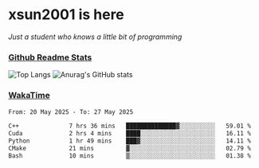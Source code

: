 # xsun2001 is here

*Just a student who knows a little bit of programming*

### [Github Readme Stats](https://github.com/anuraghazra/github-readme-stats)

![Top Langs](https://github-readme-stats.vercel.app/api/top-langs/?username=xsun2001&layout=compact&theme=radical) ![Anurag's GitHub stats](https://github-readme-stats.vercel.app/api?username=xsun2001&show_icons=true&theme=radical)

### [WakaTime](https://wakatime.com)

<!--START_SECTION:waka-->

```txt
From: 20 May 2025 - To: 27 May 2025

C++              7 hrs 36 mins   ██████████████▓░░░░░░░░░░   59.01 %
Cuda             2 hrs 4 mins    ████░░░░░░░░░░░░░░░░░░░░░   16.11 %
Python           1 hr 49 mins    ███▓░░░░░░░░░░░░░░░░░░░░░   14.11 %
CMake            21 mins         ▓░░░░░░░░░░░░░░░░░░░░░░░░   02.79 %
Bash             10 mins         ▒░░░░░░░░░░░░░░░░░░░░░░░░   01.38 %
```

<!--END_SECTION:waka-->
